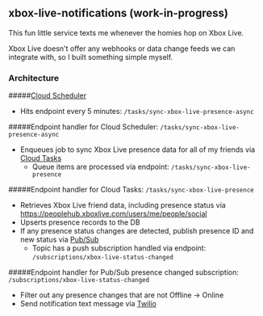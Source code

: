 ## xbox-live-notifications (work-in-progress)
This fun little service texts me whenever the homies hop on Xbox Live.

Xbox Live doesn't offer any webhooks or data change feeds we can integrate with, so I built something simple myself.

### Architecture
#####[Cloud Scheduler](https://cloud.google.com/scheduler)
- Hits endpoint every 5 minutes: `/tasks/sync-xbox-live-presence-async`

#####Endpoint handler for Cloud Scheduler: `/tasks/sync-xbox-live-presence-async`
- Enqueues job to sync Xbox Live presence data for all of my friends via [Cloud Tasks](https://cloud.google.com/tasks)
    - Queue items are processed via endpoint: `/tasks/sync-xbox-live-presence`

#####Endpoint handler for Cloud Tasks: `/tasks/sync-xbox-live-presence`
- Retrieves Xbox Live friend data, including presence status via https://peoplehub.xboxlive.com/users/me/people/social
- Upserts presence records to the DB
- If any presence status changes are detected, publish presence ID and new status via [Pub/Sub](https://cloud.google.com/pubsub)
    - Topic has a push subscription handled via endpoint: `/subscriptions/xbox-live-status-changed`

#####Endpoint handler for Pub/Sub presence changed subscription: `/subscriptions/xbox-live-status-changed`
- Filter out any presence changes that are not Offline -> Online
- Send notification text message via [Twilio](https://www.twilio.com/)